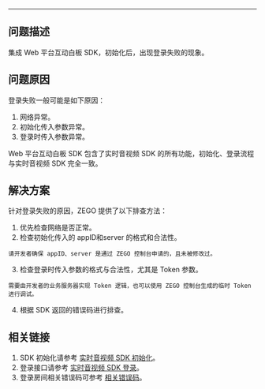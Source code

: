 <Title>如何解决 Web 平台互动白板 SDK 登录失败的问题？</Title>


---

## 问题描述

集成 Web 平台互动白板 SDK，初始化后，出现登录失败的现象。

## 问题原因

登录失败一般可能是如下原因：

1. 网络异常。
2. 初始化传入参数异常。
3. 登录时传入参数异常。

<Note title="说明">


Web 平台互动白板 SDK 包含了实时音视频 SDK 的所有功能，初始化、登录流程与实时音视频 SDK 完全一致。


</Note>




## 解决方案

针对登录失败的原因，ZEGO 提供了以下排查方法：

1. 优先检查网络是否正常。
2. 检查初始化传入的 appID和server 的格式和合法性。

<Warning title="注意">

    请开发者确保 appID、server 是通过 ZEGO 控制台申请的，且未被修改过。
    
</Warning>


3. 检查登录时传入参数的格式与合法性，尤其是 Token 参数。

<Note title="说明">

    需要由开发者的业务服务器实现 Token 逻辑，也可以使用 ZEGO 控制台生成的临时 Token 进行调试。
    
</Note>


4. 根据 SDK 返回的错误码进行排查。

## 相关链接

1. SDK 初始化请参考 [实时音视频 SDK 初始化](/real-time-video-web/quick-start/implementing-video-call)。
2. 登录接口请参考 [实时音视频 SDK 登录](https://doc-zh.zego.im/article/api?doc=Express_Video_SDK_API~javascript_web~class~ZegoExpressEngine#login-room)。
3. 登录房间相关错误码可参考 [相关错误码](/real-time-video-web/client-sdk/error-code)。
